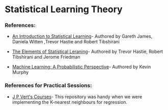 # Statistical Learning Theory


### References:

* [An Introduction to Statistical Learning](http://www-bcf.usc.edu/~gareth/ISL/ISLR%20Seventh%20Printing.pdf)- Authored by Gareth James, Daniela Witten ,Trevor Hastie and Robert Tibshirani 
* [The Elements of Statistical Leraning](https://web.stanford.edu/~hastie/ElemStatLearn/printings/ESLII_print12.pdf)- Authored by Trevor Hastie, Robert Tibshirani and Jerome Friedman

* [Machine Learning: A Probabilistic Perspective](https://doc.lagout.org/science/Artificial%20Intelligence/Machine%20learning/Machine%20Learning_%20A%20Probabilistic%20Perspective%20%5BMurphy%202012-08-24%5D.pdf)- Authored by Kevin Murphy 


### References for Practical Sessions:
* [J P Vert's Courses](http://members.cbio.mines-paristech.fr/~jvert/teaching/)- This repository was handy when we were implementing the K-nearest neighbours for regression. 
